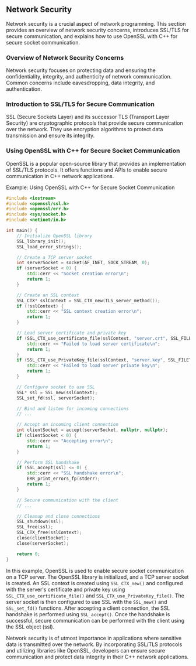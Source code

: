 ## Network Security
Network security is a crucial aspect of network programming. This section provides an overview of network security concerns, introduces SSL/TLS for secure communication, and explains how to use OpenSSL with C++ for secure socket communication.

### Overview of Network Security Concerns
Network security focuses on protecting data and ensuring the confidentiality, integrity, and authenticity of network communication. Common concerns include eavesdropping, data integrity, and authentication.

### Introduction to SSL/TLS for Secure Communication
SSL (Secure Sockets Layer) and its successor TLS (Transport Layer Security) are cryptographic protocols that provide secure communication over the network. They use encryption algorithms to protect data transmission and ensure its integrity.

### Using OpenSSL with C++ for Secure Socket Communication
OpenSSL is a popular open-source library that provides an implementation of SSL/TLS protocols. It offers functions and APIs to enable secure communication in C++ network applications.

Example: Using OpenSSL with C++ for Secure Socket Communication
```cpp
#include <iostream>
#include <openssl/ssl.h>
#include <openssl/err.h>
#include <sys/socket.h>
#include <netinet/in.h>

int main() {
    // Initialize OpenSSL library
    SSL_library_init();
    SSL_load_error_strings();

    // Create a TCP server socket
    int serverSocket = socket(AF_INET, SOCK_STREAM, 0);
    if (serverSocket < 0) {
        std::cerr << "Socket creation error\n";
        return 1;
    }

    // Create an SSL context
    SSL_CTX* sslContext = SSL_CTX_new(TLS_server_method());
    if (!sslContext) {
        std::cerr << "SSL context creation error\n";
        return 1;
    }

    // Load server certificate and private key
    if (SSL_CTX_use_certificate_file(sslContext, "server.crt", SSL_FILETYPE_PEM) <= 0) {
        std::cerr << "Failed to load server certificate\n";
        return 1;
    }
    if (SSL_CTX_use_PrivateKey_file(sslContext, "server.key", SSL_FILETYPE_PEM) <= 0) {
        std::cerr << "Failed to load server private key\n";
        return 1;
    }

    // Configure socket to use SSL
    SSL* ssl = SSL_new(sslContext);
    SSL_set_fd(ssl, serverSocket);

    // Bind and listen for incoming connections
    // ...

    // Accept an incoming client connection
    int clientSocket = accept(serverSocket, nullptr, nullptr);
    if (clientSocket < 0) {
        std::cerr << "Accepting error\n";
        return 1;
    }

    // Perform SSL handshake
    if (SSL_accept(ssl) <= 0) {
        std::cerr << "SSL handshake error\n";
        ERR_print_errors_fp(stderr);
        return 1;
    }

    // Secure communication with the client
    // ...

    // Cleanup and close connections
    SSL_shutdown(ssl);
    SSL_free(ssl);
    SSL_CTX_free(sslContext);
    close(clientSocket);
    close(serverSocket);

    return 0;
}
```
In this example, OpenSSL is used to enable secure socket communication on a TCP server. The OpenSSL library is initialized, and a TCP server socket is created. An SSL context is created using `SSL_CTX_new()` and configured with the server's certificate and private key using `SSL_CTX_use_certificate_file()` and `SSL_CTX_use_PrivateKey_file()`. The server socket is then configured to use SSL with the `SSL_new()` and `SSL_set_fd()` functions. After accepting a client connection, the SSL handshake is performed using `SSL_accept()`. Once the handshake is successful, secure communication can be performed with the client using the SSL object (ssl).

Network security is of utmost importance in applications where sensitive data is transmitted over the network. By incorporating SSL/TLS protocols and utilizing libraries like OpenSSL, developers can ensure secure communication and protect data integrity in their C++ network applications.